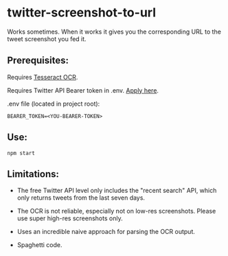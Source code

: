 # twitter-screenshot-to-url

Works sometimes. When it works it gives you the corresponding URL to the tweet screenshot you fed it.

## Prerequisites:

Requires [Tesseract OCR](https://github.com/tesseract-ocr/tesseract).

Requires Twitter API Bearer token in .env. [Apply here](https://developer.twitter.com/content/developer-twitter/en/apply-for-access).

.env file (located in project root):
```env
BEARER_TOKEN=<YOU-BEARER-TOKEN>
```

## Use:

`npm start`

## Limitations:

- The free Twitter API level only includes the "recent search" API, which only returns tweets from the last seven days.

- The OCR is not reliable, especially not on low-res screenshots. Please use super high-res screenshots only.

- Uses an incredible naive approach for parsing the OCR output.
 
 - Spaghetti code.
 
